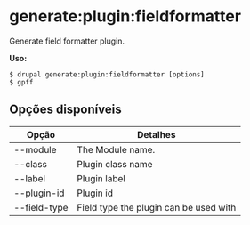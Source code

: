 # generate:plugin:fieldformatter
Generate field formatter plugin.

**Uso:**
```
$ drupal generate:plugin:fieldformatter [options]
$ gpff  
```

## Opções disponíveis
Opção | Detalhes
-------|-------------
--module | The Module name.
--class | Plugin class name
--label | Plugin label
--plugin-id | Plugin id
--field-type | Field type the plugin can be used with
